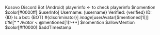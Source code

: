 Kosovo Discord Bot (Android)
 playerinfo <- to check playerinfo
$nomention
$color[#0000ff]
$userInfo[
Username: {username}
Verified: {verified}
ID: {ID}
Is a bot: {BOT}
#{discriminator}] $image[$userAvatar[$mentioned[1]]] 
$title[**Avatar  <@$mentioned[1]>**] $nomention
$allowMention
$color[#ff0000]
$addTimestamp
